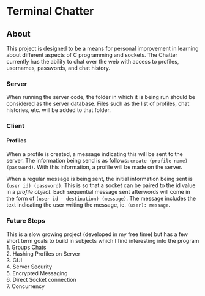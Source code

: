 Terminal Chatter
=======

## About

This project is designed to be a means for personal improvement
in learning about different aspects of C programming and sockets. The Chatter  currently has the ability to chat over the web with access to profiles, usernames, passwords, and chat history.

### Server
When running the server code, the folder in which it is being run should be considered as the server database. Files such as the list of profiles, chat histories, etc. will be added to that folder.

### Client


#### Profiles
When a profile is created, a message indicating this will be sent to the server. The information being send is as follows: `create (profile name) (password)`. With this information, a profile will be made on the server.  

When a regular message is being sent, the initial information being sent is `(user id) (password)`. This is so that a socket can be paired to the id value in a *profile object*. Each sequential message sent afterwords will come in the form of `(user id - destination) (message)`. The message includes the text indicating the user writing the message, ie. `(user): message`.

### Future Steps
This is a slow growing project (developed in my free time) but has a few short term goals to build in subjects which I find interesting into the program
    1. Groups Chats  
    2. Hashing Profiles on Server  
    3. GUI  
    4. Server Security  
    5. Encrypted Messaging  
    6. Direct Socket connection  
    7. Concurrency  
